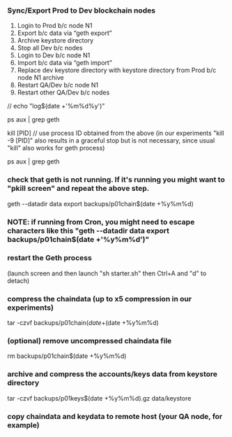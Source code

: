 ### Sync/Export Prod to Dev blockchain nodes

1. Login to Prod b/c node N1
2. Export b/c data via “geth export”
3. Archive keystore directory
4. Stop all Dev b/c nodes
5. Login to Dev b/c node N1
6. Import b/c data via “geth import”
7. Replace dev keystore directory with keystore directory from Prod b/c node N1 archive
8. Restart QA/Dev b/c node N1
9. Restart other QA/Dev b/c nodes



// echo "log$(date +'\%m\%d\%y')"

ps aux | grep geth

kill [PID] // use process ID obtained from the above (in our experiments "kill -9 [PID]" also results in a graceful stop but is not necessary, since usual "kill" also works for geth process)

ps aux | grep geth

### check that geth is not running. If it's running you might want to "pkill screen" and repeat the above step.

geth --datadir data export backups/p01chain$(date +%y%m%d)

### NOTE: if running from Cron, you might need to escape characters like this "geth --datadir data export backups/p01chain$(date +'\%y\%m\%d')"

### restart the Geth process 
(launch screen and then launch "sh starter.sh" then Ctrl+A and "d" to detach) 

### compress the chaindata (up to x5 compression in our experiments)

tar -czvf backups/p01chain$(date +%y%m%d).gz backups/p01chain$(date +%y%m%d) 

### (optional) remove uncompressed chaindata file

rm backups/p01chain$(date +%y%m%d)

### archive and compress the accounts/keys data from keystore directory

tar -czvf backups/p01keys$(date +%y%m%d).gz data/keystore

### copy chaindata and keydata to remote host (your QA node, for example)







